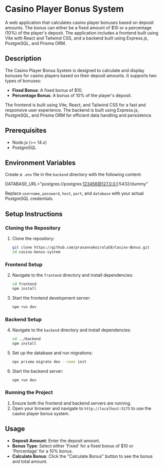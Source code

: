 # Casino Player Bonus System

A web application that calculates casino player bonuses based on deposit amounts. The bonus can either be a fixed amount of $10 or a percentage (10%) of the player's deposit. The application includes a frontend built using Vite with React and Tailwind CSS, and a backend built using Express.js, PostgreSQL, and Prisma ORM.

## Description

The Casino Player Bonus System is designed to calculate and display bonuses for casino players based on their deposit amounts. It supports two types of bonuses:

- **Fixed Bonus**: A fixed bonus of $10.
- **Percentage Bonus**: A bonus of 10% of the player's deposit.

The frontend is built using Vite, React, and Tailwind CSS for a fast and responsive user experience. The backend is built using Express.js, PostgreSQL, and Prisma ORM for efficient data handling and persistence.

## Prerequisites

- Node.js (>= 14.x)
- PostgreSQL

## Environment Variables

Create a `.env` file in the `backend` directory with the following content:

DATABASE_URL="postgres://postgres:123456@127.0.0.1:5432/dummy"

Replace `username`, `password`, `host`, `port`, and `database` with your actual PostgreSQL credentials.

## Setup Instructions

### Cloning the Repository

1. Clone the repository:

   ```bash
   git clone https://github.com/prasannakoirala58/Casino-Bonus.git
   cd casino-bonus-system
   ```

### Frontend Setup

2. Navigate to the `frontend` directory and install dependencies:

   ```bash
   cd frontend
   npm install
   ```

3. Start the frontend development server:

   ```bash
   npm run dev
   ```

### Backend Setup

4. Navigate to the `backend` directory and install dependencies:

   ```bash
   cd ../backend
   npm install
   ```

5. Set up the database and run migrations:

   ```bash
   npx prisma migrate dev --name init
   ```

6. Start the backend server:

   ```bash
   npm run dev
   ```

### Running the Project

1. Ensure both the frontend and backend servers are running.
2. Open your browser and navigate to `http://localhost:5175` to use the casino player bonus system.

## Usage

- **Deposit Amount**: Enter the deposit amount.
- **Bonus Type**: Select either 'Fixed' for a fixed bonus of $10 or 'Percentage' for a 10% bonus.
- **Calculate Bonus**: Click the "Calculate Bonus" button to see the bonus and total amount.
